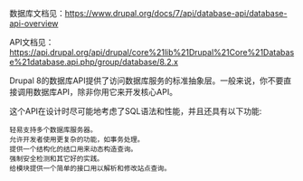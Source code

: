 数据库文档见：https://www.drupal.org/docs/7/api/database-api/database-api-overview

API文档见：https://api.drupal.org/api/drupal/core%21lib%21Drupal%21Core%21Database%21database.api.php/group/database/8.2.x


Drupal 8的数据库API提供了访问数据库服务的标准抽象层。一般来说，你不要直接调用数据库API，除非你用它来开发核心API。

这个API在设计时尽可能地考虑了SQL语法和性能，并且还具有以下功能:

    轻易支持多个数据库服务器。
    允许开发者使用更复杂的功能，如事务处理。
    提供一个结构化的结口用来动态构造查询。
    强制安全检测和其它好的实践。
    给模块提供一个简单的接口用以解析和修改站点查询。
